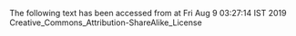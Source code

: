 The following text has been accessed from at Fri Aug 9 03:27:14 IST 2019
Creative_Commons_Attribution-ShareAlike_License
